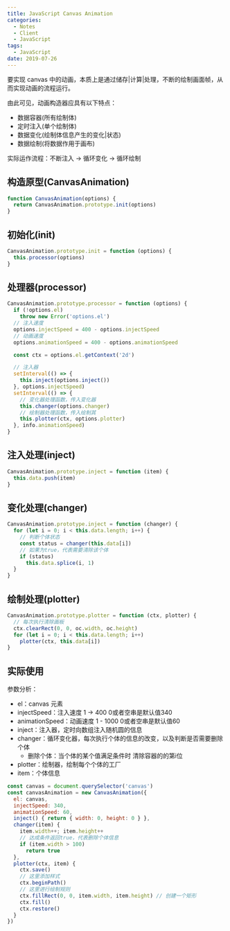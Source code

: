 ```yaml
---
title: JavaScript Canvas Animation
categories:
  - Notes
  - Client
  - JavaScript
tags:
  - JavaScript
date: 2019-07-26
---
```


要实现 canvas 中的动画，本质上是通过储存|计算|处理，不断的绘制画面帧，从而实现动画的流程运行。

由此可见，动画构造器应具有以下特点：

- 数据容器(所有绘制体)
- 定时注入(单个绘制体)
- 数据变化(绘制体信息产生的变化|状态)
- 数据绘制(将数据作用于画布)

实际运作流程：不断注入 -> 循环变化 -> 循环绘制

<!-- more -->


## 构造原型(CanvasAnimation)

```js
function CanvasAnimation(options) {
  return CanvasAnimation.prototype.init(options)
}
```

## 初始化(init)

```js
CanvasAnimation.prototype.init = function (options) {
  this.processor(options)
}
```

## 处理器(processor)

```js
CanvasAnimation.prototype.processor = function (options) {
  if (!options.el)
    throw new Error('options.el')
  // 注入速度
  options.injectSpeed = 400 - options.injectSpeed
  // 动画速度
  options.animationSpeed = 400 - options.animationSpeed

  const ctx = options.el.getContext('2d')

  // 注入器
  setInterval(() => {
    this.inject(options.inject())
  }, options.injectSpeed)
  setInterval(() => {
    // 变化器处理函数，传入变化器
    this.changer(options.changer)
    // 绘制器处理函数，传入绘制其
    this.plotter(ctx, options.plotter)
  }, info.animationSpeed)
}
```

## 注入处理(inject)

```js
CanvasAnimation.prototype.inject = function (item) {
  this.data.push(item)
}
```

## 变化处理(changer)

```js
CanvasAnimation.prototype.inject = function (changer) {
  for (let i = 0; i < this.data.length; i++) {
    // 判断个体状态
    const status = changer(this.data[i])
    // 如果为true，代表需要清除该个体
    if (status)
      this.data.splice(i, 1)
  }
}
```

## 绘制处理(plotter)

```js
CanvasAnimation.prototype.plotter = function (ctx, plotter) {
  // 每次执行清除画板
  ctx.clearRect(0, 0, oc.width, oc.height)
  for (let i = 0; i < this.data.length; i++)
    plotter(ctx, this.data[i])
}
```

## 实际使用

参数分析：

- el：canvas 元素
- injectSpeed：注入速度  1 -> 400	0或者空串是默认值340
- animationSpeed：动画速度  1 - 1000	0或者空串是默认值60
- inject：注入器，定时向数组注入随机圆的信息
- changer：循环变化器，每次执行个体的信息的改变，以及判断是否需要删除个体
  - 删除个体：当个体的某个值满足条件时 清除容器的的第i位
- plotter：绘制器，绘制每个个体的工厂
- item：个体信息

```js
const canvas = document.querySelector('canvas')
const canvasAnimation = new CanvasAnimation({
  el: canvas,
  injectSpeed: 340,
  animationSpeed: 60,
  inject() { return { width: 0, height: 0 } },
  changer(item) {
    item.width++; item.height++
    // 达成条件返回true，代表删除个体信息
    if (item.width > 100)
      return true
  },
  plotter(ctx, item) {
    ctx.save()
    // 这里添加样式
    ctx.beginPath()
    // 这里进行绘制规则
    ctx.fillRect(0, 0, item.width, item.height) // 创建一个矩形
    ctx.fill()
    ctx.restore()
  }
})
```